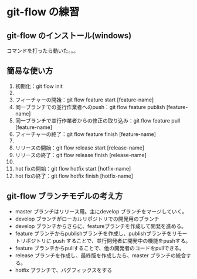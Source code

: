 # git-flow の練習

## git-flow のインストール(windows)
コマンドを打ったら動いた。。。

## 簡易な使い方
1. 初期化：git flow init
2. 
3. フィーチャーの開始：git flow feature start [feature-name]
4. 同一ブランチでの並行作業者へのpush：git flow feature publish [feature-name]
5. 同一ブランチで並行作業者からの修正の取り込み：git flow feature pull [feature-name]
6. フィーチャーの終了：git flow feature finish [feature-name]
7. 
8. リリースの開始：git flow release start [release-name]
9. リリースの終了：git flow release finish [release-name]
10. 
11. hot fixの開始：git flow hotfix start [hotfix-name]
12. hot fixの終了：git flow hotfix finish [hotfix-name]

## git-flow ブランチモデルの考え方
- master ブランチはリリース用。主にdevelop ブランチをマージしていく。
- develop ブランチがローカルリポジトリでの開発用のブランチ
- develop ブランチからさらに、featureブランチを作成して開発を進める。
- feature ブランチからpublishブランチを作成し、publishブランチをリモートリポジトリに push することで、並行開発者に開発中の機能をpushする。
- feature ブランチからpullすることで、他の開発者のコードをpullできる。
- release ブランチを作成し、最終版を作成したら、master ブランチの統合する。
- hotfix ブランチで、バグフィックスをする